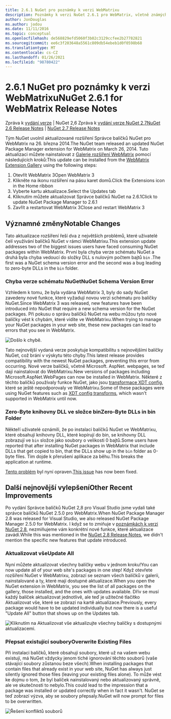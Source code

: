 ```yaml
---
title: 2.6.1 NuGet pro poznámky k verzi WebMatrixu
description: Poznámky k verzi NuGet 2.6.1 pro WebMatrix, včetně známých problémů, oprav chyb, přidaných funkcí a chcete odeslat obecnou.
author: JonDouglas
ms.author: jodou
ms.date: 11/11/2016
ms.topic: conceptual
ms.openlocfilehash: de568829efd5060f3b02c3129ccfee2b27782821
ms.sourcegitcommit: ee6c3f203648a5561c809db54ebeb1d0f0598b68
ms.translationtype: MT
ms.contentlocale: cs-CZ
ms.lasthandoff: 01/26/2021
ms.locfileid: "98780422"
---
```

# <a name="nuget-261-for-webmatrix-release-notes"></a><span data-ttu-id="222fb-103">2.6.1 NuGet pro poznámky k verzi WebMatrixu</span><span class="sxs-lookup"><span data-stu-id="222fb-103">NuGet 2.6.1 for WebMatrix Release Notes</span></span>

<span data-ttu-id="222fb-104">Zpráva k [vydání verze](../release-notes/nuget-2.6.md)  |  NuGet 2,6 Zpráva k [vydání verze NuGet 2,7](../release-notes/nuget-2.7.md)</span><span class="sxs-lookup"><span data-stu-id="222fb-104">[NuGet 2.6 Release Notes](../release-notes/nuget-2.6.md) | [NuGet 2.7 Release Notes](../release-notes/nuget-2.7.md)</span></span>

<span data-ttu-id="222fb-105">Tým NuGet uvolnil aktualizované rozšíření Správce balíčků NuGet pro WebMatrix na 26. března 2014.</span><span class="sxs-lookup"><span data-stu-id="222fb-105">The NuGet team released an updated NuGet Package Manager extension for WebMatrix on March 26, 2014.</span></span>  <span data-ttu-id="222fb-106">Tuto aktualizaci můžete nainstalovat z [Galerie rozšíření WebMatrix](https://blogs.iis.net/webmatrix/retiring-the-webmatrix-extensions-gallery) pomocí následujících kroků:</span><span class="sxs-lookup"><span data-stu-id="222fb-106">This update can be installed from the [WebMatrix Extension Gallery](https://blogs.iis.net/webmatrix/retiring-the-webmatrix-extensions-gallery) using the following steps:</span></span>

1. <span data-ttu-id="222fb-107">Otevřít WebMatrix 3</span><span class="sxs-lookup"><span data-stu-id="222fb-107">Open WebMatrix 3</span></span>
1. <span data-ttu-id="222fb-108">Klikněte na ikonu rozšíření na pásu karet domů.</span><span class="sxs-lookup"><span data-stu-id="222fb-108">Click the Extensions icon in the Home ribbon</span></span>
1. <span data-ttu-id="222fb-109">Vyberte kartu aktualizace.</span><span class="sxs-lookup"><span data-stu-id="222fb-109">Select the Updates tab</span></span>
1. <span data-ttu-id="222fb-110">Kliknutím můžete aktualizovat Správce balíčků NuGet na 2.6.1</span><span class="sxs-lookup"><span data-stu-id="222fb-110">Click to update NuGet Package Manager to 2.6.1</span></span>
1. <span data-ttu-id="222fb-111">Zavřít a restartovat WebMatrix 3</span><span class="sxs-lookup"><span data-stu-id="222fb-111">Close and restart WebMatrix 3</span></span>

## <a name="notable-changes"></a><span data-ttu-id="222fb-112">Významné změny</span><span class="sxs-lookup"><span data-stu-id="222fb-112">Notable Changes</span></span>

<span data-ttu-id="222fb-113">Tato aktualizace rozšíření řeší dva z největších problémů, které uživatelé čelí využívání balíčků NuGet v rámci WebMatrixu.</span><span class="sxs-lookup"><span data-stu-id="222fb-113">This extension update addresses two of the biggest issues users have faced consuming NuGet packages within WebMatrix.</span></span>  <span data-ttu-id="222fb-114">První byla chyba verze schématu NuGet a druhá byla chyba vedoucí do složky DLL s nulovým počtem bajtů `bin` .</span><span class="sxs-lookup"><span data-stu-id="222fb-114">The first was a NuGet schema version error and the second was a bug leading to zero-byte DLLs in the `bin` folder.</span></span>

### <a name="nuget-schema-version-error"></a><span data-ttu-id="222fb-115">Chyba verze schématu NuGet</span><span class="sxs-lookup"><span data-stu-id="222fb-115">NuGet Schema Version Error</span></span>

<span data-ttu-id="222fb-116">Vzhledem k tomu, že byla vydána WebMatrix 3, byly do sady NuGet zavedeny nové funkce, které vyžadují novou verzi schématu pro balíčky NuGet.</span><span class="sxs-lookup"><span data-stu-id="222fb-116">Since WebMatrix 3 was released, new features have been introduced into NuGet that require a new schema version for the NuGet packages.</span></span>  <span data-ttu-id="222fb-117">Při pokusu o správu balíčků NuGet na webu můžou tyto nové balíčky vést k chybám, které vidíte ve WebMatrixu.</span><span class="sxs-lookup"><span data-stu-id="222fb-117">When trying to manage your NuGet packages in your web site, these new packages can lead to errors that you see in WebMatrix.</span></span>

![Došlo k chybě.](./media/NuGet-2.8/webmatrix-schema-version.png)

<span data-ttu-id="222fb-121">Tato nejnovější vydaná verze poskytuje kompatibilitu s nejnovějšími balíčky NuGet, což brání v výskytu této chyby.</span><span class="sxs-lookup"><span data-stu-id="222fb-121">This latest release provides compatibility with the newest NuGet packages, preventing this error from occurring.</span></span> <span data-ttu-id="222fb-122">Nové verze balíčků, včetně Microsoft. AspNet. webpages, se teď dají nainstalovat do WebMatrixu.</span><span class="sxs-lookup"><span data-stu-id="222fb-122">New versions of packages including Microsoft.AspNet.WebPages can now be installed in WebMatrix.</span></span>  <span data-ttu-id="222fb-123">Některé z těchto balíčků používaly funkce NuGet, jako jsou [transformace XDT config](../release-notes/nuget-2.6.md#xdt), které se ještě nepodporovaly ve WebMatrixu.</span><span class="sxs-lookup"><span data-stu-id="222fb-123">Some of these packages were using NuGet features such as [XDT config transforms](../release-notes/nuget-2.6.md#xdt), which wasn't supported in WebMatrix until now.</span></span>

### <a name="zero-byte-dlls-in-bin-folder"></a><span data-ttu-id="222fb-124">Zero-Byte knihovny DLL ve složce bin</span><span class="sxs-lookup"><span data-stu-id="222fb-124">Zero-Byte DLLs in bin Folder</span></span>

<span data-ttu-id="222fb-125">Někteří uživatelé oznámili, že po instalaci balíčků NuGet ve WebMatrixu, které obsahují knihovny DLL, které kopírují do bin, se knihovny DLL zobrazují ve `bin` složce jako soubory o velikosti 0 bajtů.</span><span class="sxs-lookup"><span data-stu-id="222fb-125">Some users have reported that after installing NuGet packages in WebMatrix that include DLLs that get copied to bin, that the DLLs show up in the `bin` folder as 0-byte files.</span></span>  <span data-ttu-id="222fb-126">Tím dojde k přerušení aplikace za běhu.</span><span class="sxs-lookup"><span data-stu-id="222fb-126">This breaks the application at runtime.</span></span>

<span data-ttu-id="222fb-127">[Tento problém](https://nuget.codeplex.com/workitem/4060) byl nyní opraven.</span><span class="sxs-lookup"><span data-stu-id="222fb-127">[This issue](https://nuget.codeplex.com/workitem/4060) has now been fixed.</span></span>

## <a name="other-recent-improvements"></a><span data-ttu-id="222fb-128">Další nejnovější vylepšení</span><span class="sxs-lookup"><span data-stu-id="222fb-128">Other Recent Improvements</span></span>

<span data-ttu-id="222fb-129">Po vydání Správce balíčků NuGet 2,8 pro Visual Studio jsme vydali také správce balíčků NuGet 2.5.0 pro WebMatrix.</span><span class="sxs-lookup"><span data-stu-id="222fb-129">When NuGet Package Manager 2.8 was released for Visual Studio, we also released NuGet Package Manager 2.5.0 for WebMatrix.</span></span>  <span data-ttu-id="222fb-130">I když se to zmiňuje v [poznámkách k verzi NuGet 2,8](../release-notes/nuget-2.8.md#webmatrix-nuget-client-updates), nezmiňujeme vám konkrétní nové funkce, které aktualizace zavádí.</span><span class="sxs-lookup"><span data-stu-id="222fb-130">While this was mentioned in the [NuGet 2.8 Release Notes](../release-notes/nuget-2.8.md#webmatrix-nuget-client-updates), we didn't mention the specific new features that update introduced.</span></span>

### <a name="update-all"></a><span data-ttu-id="222fb-131">Aktualizovat vše</span><span class="sxs-lookup"><span data-stu-id="222fb-131">Update All</span></span>

<span data-ttu-id="222fb-132">Nyní můžete aktualizovat všechny balíčky webu v jednom kroku!</span><span class="sxs-lookup"><span data-stu-id="222fb-132">You can now update all of your web site's packages in one step!</span></span>  <span data-ttu-id="222fb-133">Když otevřete rozšíření NuGet v WebMatrixu, zobrazí se seznam všech balíčků v galerii, nainstalované a ty, které mají dostupné aktualizace.</span><span class="sxs-lookup"><span data-stu-id="222fb-133">When you open the NuGet extension in WebMatrix, you see the list of all packages on the gallery, those installed, and the ones with updates available.</span></span>  <span data-ttu-id="222fb-134">Dřív se musí každý balíček aktualizovat jednotlivě, ale teď je užitečné tlačítko Aktualizovat vše, které se zobrazí na kartě aktualizace.</span><span class="sxs-lookup"><span data-stu-id="222fb-134">Previously, every package would have to be updated individually but now there is a useful "Update All" button that shows up on the Updates tab.</span></span>

![Kliknutím na Aktualizovat vše aktualizujte všechny balíčky s dostupnými aktualizacemi.](./media/NuGet-2.8/webmatrix-update-all.png)

### <a name="overwrite-existing-files"></a><span data-ttu-id="222fb-136">Přepsat existující soubory</span><span class="sxs-lookup"><span data-stu-id="222fb-136">Overwrite Existing Files</span></span>

<span data-ttu-id="222fb-137">Při instalaci balíčků, které obsahují soubory, které už na vašem webu existují, má NuGet vždycky jenom tiché ignorování těchto souborů (vaše stávající soubory zůstanou beze všech).</span><span class="sxs-lookup"><span data-stu-id="222fb-137">When installing packages that contain files that already exist in your web site, NuGet has always just silently ignored those files (leaving your existing files alone).</span></span>  <span data-ttu-id="222fb-138">To může vést ke dojmu o tom, že byl balíček nainstalovaný nebo aktualizovaný správně, ale ve skutečnosti to nebylo.</span><span class="sxs-lookup"><span data-stu-id="222fb-138">This could lead to the impression that a package was installed or updated correctly when in fact it wasn't.</span></span>  <span data-ttu-id="222fb-139">NuGet se teď zobrazí výzva, aby se soubory přepsaly.</span><span class="sxs-lookup"><span data-stu-id="222fb-139">NuGet will now prompt for files to be overwritten.</span></span>

![Řešení konfliktů souborů](./media/NuGet-2.8/webmatrix-overwrite-file.png)
